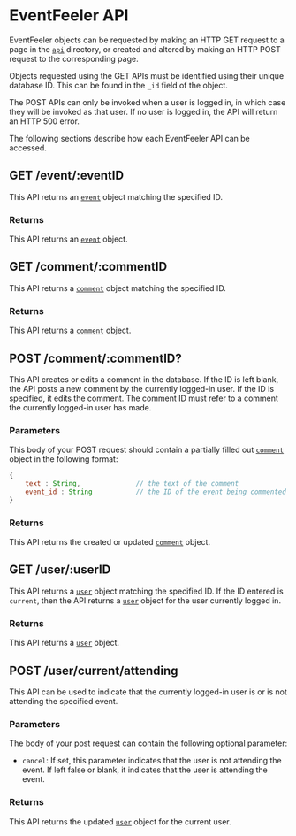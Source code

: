 # EventFeeler API

EventFeeler objects can be requested by making an HTTP GET request to a page in the [`api`]() directory, or created and altered by making an HTTP POST request to the corresponding page.

Objects requested using the GET APIs must be identified using their unique database ID. This can be found in the `_id` field of the object.

The POST APIs can only be invoked when a user is logged in, in which case they will be invoked as that user. If no user is logged in, the API will return an HTTP 500 error.

The following sections describe how each EventFeeler API can be accessed.

## GET /event/:eventID

This API returns an [`event`](https://github.com/avielmenter/eventfeeler/tree/master/data#event) object matching the specified ID.

### Returns
This API returns an [`event`](https://github.com/avielmenter/eventfeeler/tree/master/data#event) object.

## GET /comment/:commentID

This API returns a [`comment`](https://github.com/avielmenter/eventfeeler/tree/master/data#comment) object matching the specified ID.

### Returns
This API returns a [`comment`](https://github.com/avielmenter/eventfeeler/tree/master/data#comment) object.

## POST /comment/:commentID?

This API creates or edits a comment in the database. If the ID is left blank, the API posts a new comment by the currently logged-in user. If the ID is specified, it edits the comment. The comment ID must refer to a comment the currently logged-in user has made.

### Parameters

This body of your POST request should contain a partially filled out [`comment`](https://github.com/avielmenter/eventfeeler/tree/master/data#comment) object in the following format:

```javascript
{
    text : String,              // the text of the comment
    event_id : String           // the ID of the event being commented upon
}
```

### Returns

This API returns the created or updated [`comment`](https://github.com/avielmenter/eventfeeler/tree/master/data#comment) object.

## GET /user/:userID

This API returns a [`user`](https://github.com/avielmenter/eventfeeler/tree/master/data#user) object matching the specified ID. If the ID entered is `current`, then the API returns a [`user`](https://github.com/avielmenter/eventfeeler/tree/master/data#user) object for the user currently logged in.

### Returns
This API returns a [`user`](https://github.com/avielmenter/eventfeeler/tree/master/data#user) object.

## POST /user/current/attending

This API can be used to indicate that the currently logged-in user is or is not attending the specified event.

### Parameters

The body of your post request can contain the following optional parameter:

- `cancel`: If set, this parameter indicates that the user is not attending the event. If left false or blank, it indicates that the user is attending the event.


### Returns
This API returns the updated [`user`](https://github.com/avielmenter/eventfeeler/tree/master/data#user) object for the current user.
